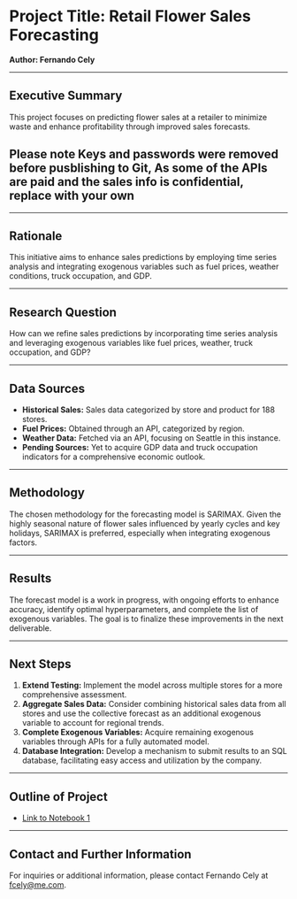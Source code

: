 # Project Title: Retail Flower Sales Forecasting

**Author: Fernando Cely**

---

## Executive Summary

This project focuses on predicting flower sales at a retailer to minimize waste and enhance profitability through improved sales forecasts.

## Please note Keys and passwords were removed before pusblishing to Git, As some of the APIs are paid and the sales info is confidential, replace with your own 
---

## Rationale

This initiative aims to enhance sales predictions by employing time series analysis and integrating exogenous variables such as fuel prices, weather conditions, truck occupation, and GDP.

---

## Research Question

How can we refine sales predictions by incorporating time series analysis and leveraging exogenous variables like fuel prices, weather, truck occupation, and GDP?

---

## Data Sources

- **Historical Sales:** Sales data categorized by store and product for 188 stores.
- **Fuel Prices:** Obtained through an API, categorized by region.
- **Weather Data:** Fetched via an API, focusing on Seattle in this instance.
- **Pending Sources:** Yet to acquire GDP data and truck occupation indicators for a comprehensive economic outlook.

---

## Methodology

The chosen methodology for the forecasting model is SARIMAX. Given the highly seasonal nature of flower sales influenced by yearly cycles and key holidays, SARIMAX is preferred, especially when integrating exogenous factors.

---

## Results

The forecast model is a work in progress, with ongoing efforts to enhance accuracy, identify optimal hyperparameters, and complete the list of exogenous variables. The goal is to finalize these improvements in the next deliverable.

---

## Next Steps

1. **Extend Testing:** Implement the model across multiple stores for a more comprehensive assessment.
2. **Aggregate Sales Data:** Consider combining historical sales data from all stores and use the collective forecast as an additional exogenous variable to account for regional trends.
3. **Complete Exogenous Variables:** Acquire remaining exogenous variables through APIs for a fully automated model.
4. **Database Integration:** Develop a mechanism to submit results to an SQL database, facilitating easy access and utilization by the company.

---

## Outline of Project

- [Link to Notebook 1](https://github.com/fcely/CapstoneAI/blob/main/SalesProjections.ipynb)

---

## Contact and Further Information

For inquiries or additional information, please contact Fernando Cely at [fcely@me.com](mailto:fcely@me.com).



